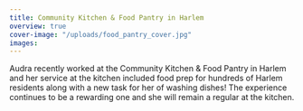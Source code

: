 ```yaml
---
title: Community Kitchen & Food Pantry in Harlem
overview: true
cover-image: "/uploads/food_pantry_cover.jpg"
images: 
---
```


Audra recently worked at the Community Kitchen & Food Pantry in Harlem and her service at the kitchen included food prep for hundreds of Harlem residents along with a new task for her of washing dishes! The experience continues to be a rewarding one and she will remain a regular at the kitchen.
